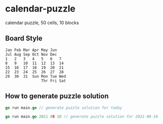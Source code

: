 # calendar-puzzle

calendar puzzle, 50 cells, 10 blocks

## Board Style

```
Jan Feb Mar Apr May Jun
Jul Aug Sep Oct Nov Dec
1   2   3   4   5   6   7
8   9   10  11  12  13  14
15  16  17  18  19  20  21
22  23  24  25  26  27  28
29  30  31  Sun Mon Tue Wed
                Thr Fri Sat
```

## How to generate puzzle solution

```go
go run main.go // generate puzzle solution for today

go run main.go 2021 08 10 // generate puzzle solution for 2021-08-10
``` 
